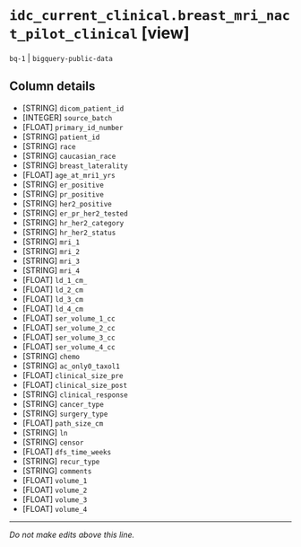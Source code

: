 # `idc_current_clinical.breast_mri_nact_pilot_clinical` [view]
`bq-1` | `bigquery-public-data`

## Column details
* [STRING]    `dicom_patient_id`
* [INTEGER]   `source_batch`
* [FLOAT]     `primary_id_number`
* [STRING]    `patient_id`
* [STRING]    `race`
* [STRING]    `caucasian_race`
* [STRING]    `breast_laterality`
* [FLOAT]     `age_at_mri1_yrs`
* [STRING]    `er_positive`
* [STRING]    `pr_positive`
* [STRING]    `her2_positive`
* [STRING]    `er_pr_her2_tested`
* [STRING]    `hr_her2_category`
* [STRING]    `hr_her2_status`
* [STRING]    `mri_1`
* [STRING]    `mri_2`
* [STRING]    `mri_3`
* [STRING]    `mri_4`
* [FLOAT]     `ld_1_cm_`
* [FLOAT]     `ld_2_cm`
* [FLOAT]     `ld_3_cm`
* [FLOAT]     `ld_4_cm`
* [FLOAT]     `ser_volume_1_cc`
* [FLOAT]     `ser_volume_2_cc`
* [FLOAT]     `ser_volume_3_cc`
* [FLOAT]     `ser_volume_4_cc`
* [STRING]    `chemo`
* [STRING]    `ac_only0_taxol1`
* [FLOAT]     `clinical_size_pre`
* [FLOAT]     `clinical_size_post`
* [STRING]    `clinical_response`
* [STRING]    `cancer_type`
* [STRING]    `surgery_type`
* [FLOAT]     `path_size_cm`
* [STRING]    `ln`
* [STRING]    `censor`
* [FLOAT]     `dfs_time_weeks`
* [STRING]    `recur_type`
* [STRING]    `comments`
* [FLOAT]     `volume_1`
* [FLOAT]     `volume_2`
* [FLOAT]     `volume_3`
* [FLOAT]     `volume_4`

-------------------------------------------------------------------------------
*Do not make edits above this line.*
